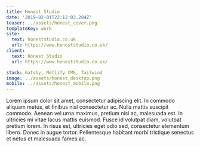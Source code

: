 ```yaml
---
title: Honest Studio
date: '2019-02-01T22:12:03.284Z'
teaser: ../assets/honest_cover.png
templateKey: work
site:
  text: honeststudio.co.uk
  url: https://www.honeststudio.co.uk/
client:
  text: Honest Studio
  url: https://www.honeststudio.co.uk/

stack: Gatsby, Netlify CMS, Tailwind
image: ../assets/honest_desktop.png
mobile: ../assets/honest_mobile.png
---
```


Lorem ipsum dolor sit amet, consectetur adipiscing elit. In commodo aliquam metus, et finibus nisl consectetur ac. Nulla mattis suscipit commodo. Aenean vel urna maximus, pretium nisi ac, malesuada est. In ultricies mi vitae lacus mattis euismod. Fusce id volutpat diam, volutpat pretium lorem. In risus est, ultricies eget odio sed, consectetur elementum libero. Donec in augue tortor. Pellentesque habitant morbi tristique senectus et netus et malesuada fames ac.
